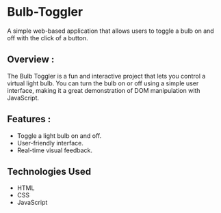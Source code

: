 # Bulb-Toggler
A simple web-based application that allows users to toggle a bulb on and off with the click of a button.

## Overview :
The Bulb Toggler is a fun and interactive project that lets you control a virtual light bulb. You can turn the bulb on or off using a simple user interface, making it a great demonstration of DOM manipulation with JavaScript.

## Features :
- Toggle a light bulb on and off.
- User-friendly interface.
- Real-time visual feedback.

## Technologies Used
- HTML
- CSS
- JavaScript
